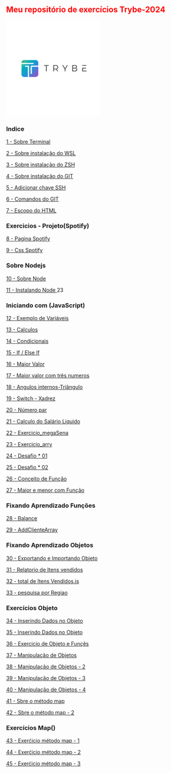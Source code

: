  <html>
 <h2 style="Color:red">Meu repositório de exercícios Trybe-2024</h2> 
 <img src="Importante/img/lg.webp" alt="logo">
 
### Indice ###  
  [1 - Sobre Terminal](https://github.com/Fas-DevNaWeb/Trybe-exercicios/blob/main/Importante/01_sobre-terminal.js "1 - Sobre Terminal")

[2 - Sobre instalação do WSL](https://github.com/Fas-DevNaWeb/Trybe-exercicios/blob/main/Importante/02_configuracao-WSL.js "1 - Sobre instalação do WSL")

[3 - Sobre instalação do ZSH](https://github.com/Fas-DevNaWeb/Trybe-exercicios/blob/main/Importante/03_instalacaoZSH.js "1 - Sobre instalação do ZSH")

[4 - Sobre instalação do GIT](https://github.com/Fas-DevNaWeb/Trybe-exercicios/blob/main/Importante/04_instalacao-doGit.js "1 - Sobre instalação do GIT")

[5 - Adicionar chave SSH](https://github.com/Fas-DevNaWeb/Trybe-exercicios/blob/main/Importante/05_adicionando-chaveSSH.js "1 - Adicionar chave SSH")

[6 - Comandos do GIT](https://github.com/Fas-DevNaWeb/Trybe-exercicios/blob/main/Importante/06_comandos-do-GIT.js "6 - Comandos do GIT")

[7 - Escopo do HTML](https://github.com/Fas-DevNaWeb/Trybe-exercicios/blob/main/Importante/07_escopo-Html.js "7 - Escopo do HTML")

   <h3>Exercicios - Projeto(Spotify)</h3>

[8 - Pagina Spotify ](https://github.com/Fas-DevNaWeb/Trybe-exercicios/blob/main/Page-Spotify/spotify.html "7 - Pagina Spotify")

[9 - Css Spotify ](https://github.com/Fas-DevNaWeb/Trybe-exercicios/blob/main/Page-Spotify/css/spotify.css "7 - Css Spotify")

   <h3>Sobre Nodejs</h3>

[10 - Sobre Node ](https://github.com/Fas-DevNaWeb/Trybe-exercicios/blob/main/Importante/08_sobreNode.js "10 - Sobre Node")

[11 - Instalando Node ](https://github.com/Fas-DevNaWeb/Trybe-exercicios/blob/main/Importante/09_instalcaoNodejs.js "11 - Instalando Node")23

<h3>Iniciando com (JavaScript)</h3>

[12 - Exemplo de Variáveis ](https://github.com/Fas-DevNaWeb/Trybe-exercicios/blob/main/Exrecicios-javaScript/js/calculos.js "12 - Variáveis")

[13 - Calculos ](https://github.com/Fas-DevNaWeb/Trybe-exercicios/blob/main/Exrecicios-javaScript/js/calculos.js "13 - Calculos")

[14 - Condicionais](https://github.com/Fas-DevNaWeb/Trybe-exercicios/blob/main/Exrecicios-javaScript/js/condicionais.js "14 - Condicionais")

[15 - If / Else If ](https://github.com/Fas-DevNaWeb/Trybe-exercicios/blob/main/Exrecicios-javaScript/js/ifEelseIf.js "15 - If / Else If")

[16 - Maior Valor ](https://github.com/Fas-DevNaWeb/Trybe-exercicios/blob/main/Exrecicios-javaScript/js/maiorValor.js "16 - Maior Valor")

[17 - Maior valor com três numeros](https://github.com/Fas-DevNaWeb/Trybe-exercicios/blob/main/Exrecicios-javaScript/js/maiorValorCom3Num.js "17 - Maior valor com três numeros")

[18 - Angulos internos-Triângulo](https://github.com/Fas-DevNaWeb/Trybe-exercicios/blob/main/Exrecicios-javaScript/js/triangulo.js "18 - Angulos internos-Triângulo")

[19 - Switch - Xadrez](https://github.com/Fas-DevNaWeb/Trybe-exercicios/blob/main/Exrecicios-javaScript/js/switch-xadrez.js "19 - Switch - Xadrez")

[20 - Número par](https://github.com/Fas-DevNaWeb/Trybe-exercicios/blob/main/Exrecicios-javaScript/js/numeroPar.js "20 - Número par")

[21 - Calculo do Salário Liquido](https://github.com/Fas-DevNaWeb/Trybe-exercicios/blob/main/Exrecicios-javaScript/js/calculoSalarioMinimo.js "21 - Calculo do Salário Liquido]")

[22 - Exercicio_megaSena](https://github.com/Fas-DevNaWeb/Trybe-exercicios/blob/main/Exrecicios-javaScript/js/exercicio_megaSena.js "22 - Exercicio_megaSena]")

[23 - Exercicio_arry](https://github.com/Fas-DevNaWeb/Trybe-exercicios/blob/main/Exrecicios-javaScript/js/exercicio_arry.js "23 - Exercicio_arry]")

[24 - Desafio * 01](https://github.com/Fas-DevNaWeb/Trybe-exercicios/blob/main/Exrecicios-javaScript/js/desafio_asteristico.js "24 - Desafio * 01")

[25 - Desafio * 02](https://github.com/Fas-DevNaWeb/Trybe-exercicios/blob/main/Exrecicios-javaScript/js/desafio_asteristico-02.js "25 - Desafio * 02")

[26 - Conceito de Função](https://github.com/Fas-DevNaWeb/Trybe-exercicios/blob/main/Exrecicios-javaScript/js/conceitoDeFuncao.js "26 - Conceito de Função")

[27 - Maior e menor com Função](https://github.com/Fas-DevNaWeb/Trybe-exercicios/blob/main/Exrecicios-javaScript/js/conceitoDeFuncao.js "27 - Maior e menor com Função")
</html>

### Fixando Aprendizado Funções ###

[28 - Balance](https://github.com/Fas-DevNaWeb/Trybe-exercicios/blob/main/Exrecicios-javaScript/js/balance.js "28 - Balance")

[29 - AddClienteArray](https://github.com/Fas-DevNaWeb/Trybe-exercicios/blob/main/Exrecicios-javaScript/js/cliente.js "29 - AddClienteArray")

### Fixando Aprendizado Objetos ###
[30 - Exportando e Importando Objeto](https://github.com/Fas-DevNaWeb/Trybe-exercicios/blob/main/Exrecicios-javaScript/js/exportnadoObj.js "30 - Exportando e Importando Objeto")

[31 - Relatorio de Itens vendidos](https://github.com/Fas-DevNaWeb/Trybe-exercicios/blob/main/Exrecicios-javaScript/js/itensVendidos.js "31 - Relatorio de Itens vendidos")

[32 - total de Itens Vendidos.js](https://github.com/Fas-DevNaWeb/Trybe-exercicios/blob/main/Exrecicios-javaScript/js/totalItensVendidos.js "32 - totalItensVendidos.js")

[33 - pesquisa por Regiao](https://github.com/Fas-DevNaWeb/Trybe-exercicios/blob/main/Exrecicios-javaScript/js/pesquisaRegiao.js "33 - pesquisa por Regiao")

### Exercícios Objeto ###
[34 - Inserindo Dados no Objeto](https://github.com/Fas-DevNaWeb/Trybe-exercicios/blob/main/Exrecicios-javaScript/js/inserindoDadosObjeto.js "34 - Inserindo Dados no Objeto")

[35 - Inserindo Dados no Objeto](https://github.com/Fas-DevNaWeb/Trybe-exercicios/blob/main/Exrecicios-javaScript/js/inserindoDadosObjeto.js "35 - Inserindo Dados no Objeto")

[36 - Exercicio de Objeto e Funçẽs](https://github.com/Fas-DevNaWeb/Trybe-exercicios/blob/main/Exrecicios-javaScript/js/exerObjetoFuncoes.js "36 - Exercicio de Objeto e Funçẽs")

[37 - Manipulação de Objetos](https://github.com/Fas-DevNaWeb/Trybe-exercicios/blob/main/Exrecicios-javaScript/js/manipulacaoObjeto1.js "37 - Manipulação de Objetos")

[38 - Manipulação de Objetos - 2](https://github.com/Fas-DevNaWeb/Trybe-exercicios/blob/main/Exrecicios-javaScript/js/manipulacaoObjeto2.js "38 - Manipulação de Objetos - 2")

[39 - Manipulação de Objetos - 3](https://github.com/Fas-DevNaWeb/Trybe-exercicios/blob/main/Exrecicios-javaScript/js/manipulacaoObjeto3.js "39 - Manipulação de Objetos - 3")

[40 - Manipulação de Objetos - 4](https://github.com/Fas-DevNaWeb/Trybe-exercicios/blob/main/Exrecicios-javaScript/js/manipulacaoObjeto4.js "40 - Manipulação de Objetos - 4")

[41 - Sbre o método map](https://github.com/Fas-DevNaWeb/Trybe-exercicios/blob/main/Exrecicios-javaScript/js/sobreMetodoMap.js "41 - Sbre o método map")

[42 - Sbre o método map - 2](https://github.com/Fas-DevNaWeb/Trybe-exercicios/blob/main/Exrecicios-javaScript/js/mapParte2.js "41 - Sbre o método map - 2")

### Exercícios Map() ###  

[43 - Exerćicio método map - 1](https://github.com/Fas-DevNaWeb/Trybe-exercicios/blob/main/Exrecicios-javaScript/js/exercicioMap1.js "43 - Exerćicio método map - 1")

[44 - Exerćicio método map - 2](https://github.com/Fas-DevNaWeb/Trybe-exercicios/blob/continuando-projeto/Exrecicios-javaScript/js/exercicioMap2.js "44 - Exerćicio método map - 2")

[45 - Exerćicio método map - 3](https://github.com/Fas-DevNaWeb/Trybe-exercicios/blob/continuando-projeto/Exrecicios-javaScript/js/mapParte3.js "45 - Exerćicio método map - 3")
</html>